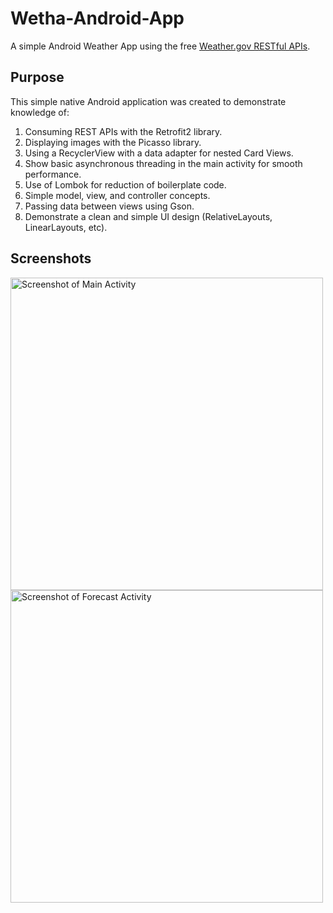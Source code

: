 # Wetha-Android-App
A simple Android Weather App using the free [Weather.gov RESTful APIs](https://www.weather.gov/documentation/services-web-api).</br>

## Purpose </br>
This simple native Android application was created to demonstrate knowledge of:
1. Consuming REST APIs with the Retrofit2 library.
2. Displaying images with the Picasso library.
3. Using a RecyclerView with a data adapter for nested Card Views.
4. Show basic asynchronous threading in the main activity for smooth performance.
5. Use of Lombok for reduction of boilerplate code.
6. Simple model, view, and controller concepts.
7. Passing data between views using Gson.
8. Demonstrate a clean and simple UI design (RelativeLayouts, LinearLayouts, etc).

## Screenshots </br>
<img src="https://user-images.githubusercontent.com/33888287/165053506-12770920-8287-4379-88c6-8c1eae8ed12b.png" width="500" alt="Screenshot of Main Activity"/> <img src="https://user-images.githubusercontent.com/33888287/165054384-db7a7e21-d0be-409f-81ef-b0a41203712e.png" width="500" alt="Screenshot of Forecast Activity"/>
</br>

